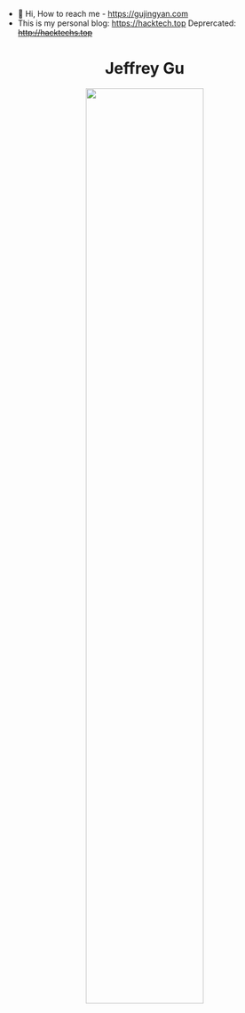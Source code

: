 - 👋 Hi, How to reach me - https://gujingyan.com
- This is my personal blog: https://hacktech.top Deprercated: ~~http://hacktechs.top~~


<h1 align="center" > Jeffrey Gu </h1>

<p align="center">
  <img width="65%" src="https://github-readme-stats.vercel.app/api?username=jeffreyouni&&show_icons=true&theme=dracula" />
</p>

<!--
**jeffreyouni/jeffreyouni** is a ✨ _special_ ✨ repository because its `README.md` (this file) appears on your GitHub profile.

Here are some ideas to get you started:

- 🔭 I’m currently working on ...
- 🌱 I’m currently learning ...
- 👯 I’m looking to collaborate on ...
- 🤔 I’m looking for help with ...
- 💬 Ask me about ...
- 📫 How to reach me: ...
- 😄 Pronouns: ...
- ⚡ Fun fact: ...
-->
